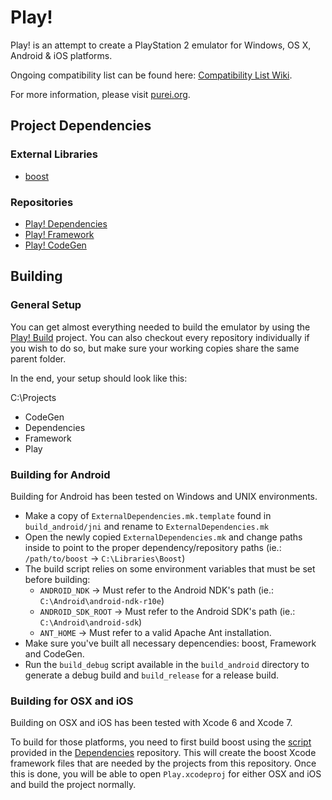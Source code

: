 # Play!

Play! is an attempt to create a PlayStation 2 emulator for Windows, OS X, Android & iOS platforms.

Ongoing compatibility list can be found here: [Compatibility List Wiki](https://github.com/jpd002/Play-/wiki/Compatible-games).

For more information, please visit [purei.org](http://purei.org).

## Project Dependencies ##

### External Libraries ###
- [boost](http://boost.org)

### Repositories ###
- [Play! Dependencies](https://github.com/jpd002/Play-Dependencies)
- [Play! Framework](https://github.com/jpd002/Play--Framework) 
- [Play! CodeGen](https://github.com/jpd002/Play--CodeGen)

## Building ##

### General Setup ###

You can get almost everything needed to build the emulator by using the [Play! Build](https://github.com/jpd002/Play-Build) project. You can also checkout every repository individually if you wish to do so, but make sure your working copies share the same parent folder.

In the end, your setup should look like this:

C:\Projects
- CodeGen
- Dependencies
- Framework
- Play

### Building for Android ###

Building for Android has been tested on Windows and UNIX environments.

- Make a copy of `ExternalDependencies.mk.template` found in `build_android/jni` and rename to `ExternalDependencies.mk`
- Open the newly copied `ExternalDependencies.mk` and change paths inside to point to the proper dependency/repository paths (ie.: `/path/to/boost` -> `C:\Libraries\Boost`)
- The build script relies on some environment variables that must be set before building:
	- `ANDROID_NDK` -> Must refer to the Android NDK's path (ie.: `C:\Android\android-ndk-r10e`)
	- `ANDROID_SDK_ROOT` -> Must refer to the Android SDK's path (ie.: `C:\Android\android-sdk`)
	- `ANT_HOME` -> Must refer to a valid Apache Ant installation.
- Make sure you've built all necessary depencendies: boost, Framework and CodeGen.
- Run the `build_debug` script available in the `build_android` directory to generate a debug build and `build_release` for a release build.

### Building for OSX and iOS ###

Building on OSX and iOS has been tested with Xcode 6 and Xcode 7. 

To build for those platforms, you need to first build boost using the [script](https://github.com/jpd002/Play-Dependencies/blob/master/BoostMac/boost.sh) provided in the [Dependencies](https://github.com/jpd002/Play-Dependencies) repository. This will create the boost Xcode framework files that are needed by the projects from this repository. Once this is done, you will be able to open `Play.xcodeproj` for either OSX and iOS and build the project normally.
